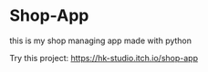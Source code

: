 # Shop-App
this is my shop managing app made with python

Try this project: https://hk-studio.itch.io/shop-app
